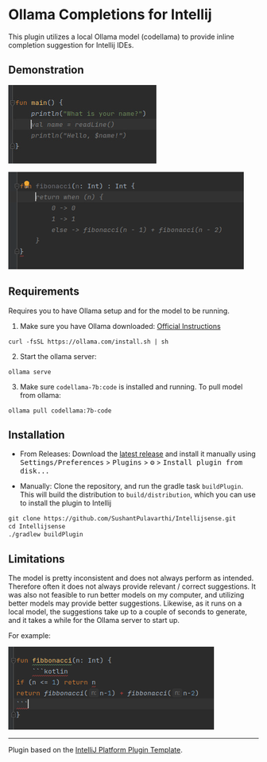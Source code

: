 # Ollama Completions for Intellij

<!-- Plugin description -->
This plugin utilizes a local Ollama model (codellama) to provide inline completion suggestion for Intellij IDEs.

## Demonstration

![](images/input.jpg)

![](images/fibonacci.png)

## Requirements

Requires you to have Ollama setup and for the model to be running.

1. Make sure you have Ollama downloaded: [Official Instructions](https://ollama.com/download)
```
curl -fsSL https://ollama.com/install.sh | sh
```

2. Start the ollama server:
```
ollama serve
```

3. Make sure `codellama-7b:code` is installed and running. To pull model from ollama:
```
ollama pull codellama:7b-code
```

## Installation

- From Releases:
  Download the [latest release](https://github.com/SushantPulavarthi/Intellijsense/releases/latest) and install it manually using
  <kbd>Settings/Preferences</kbd> > <kbd>Plugins</kbd> > <kbd>⚙️</kbd> > <kbd>Install plugin from disk...</kbd>

  
- Manually: 
  Clone the repository, and run the gradle task `buildPlugin`. This will build the distribution to `build/distribution`, which you can use to install the plugin to Intellij
```
git clone https://github.com/SushantPulavarthi/Intellijsense.git
cd Intellijsense
./gradlew buildPlugin
```

<!-- Plugin description end -->

## Limitations
The model is pretty inconsistent and does not always perform as intended. Therefore often it does not always provide relevant / correct suggestions.
It was also not feasible to run better models on my computer, and utilizing better models may provide better suggestions. Likewise, as it runs on a local model, the suggestions take up to a couple of seconds to generate, and it takes a while for the Ollama server to start up.

For example:

![](images/fibonacci_fail.png)

---
Plugin based on the [IntelliJ Platform Plugin Template][template].

[template]: https://github.com/JetBrains/intellij-platform-plugin-template
[docs:plugin-description]: https://plugins.jetbrains.com/docs/intellij/plugin-user-experience.html#plugin-description-and-presentation

